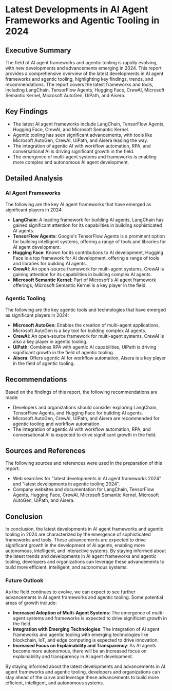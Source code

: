 # Latest Developments in AI Agent Frameworks and Agentic Tooling in 2024
## Executive Summary

The field of AI agent frameworks and agentic tooling is rapidly evolving, with new developments and advancements emerging in 2024. This report provides a comprehensive overview of the latest developments in AI agent frameworks and agentic tooling, highlighting key findings, trends, and recommendations. The report covers the latest frameworks and tools, including LangChain, TensorFlow Agents, Hugging Face, CrewAI, Microsoft Semantic Kernel, Microsoft AutoGen, UiPath, and Aisera.

## Key Findings

* The latest AI agent frameworks include LangChain, TensorFlow Agents, Hugging Face, CrewAI, and Microsoft Semantic Kernel.
* Agentic tooling has seen significant advancements, with tools like Microsoft AutoGen, CrewAI, UiPath, and Aisera leading the way.
* The integration of agentic AI with workflow automation, RPA, and conversational AI is driving significant growth in the field.
* The emergence of multi-agent systems and frameworks is enabling more complex and autonomous AI agent development.

## Detailed Analysis

### AI Agent Frameworks

The following are the key AI agent frameworks that have emerged as significant players in 2024:

* **LangChain**: A leading framework for building AI agents, LangChain has gained significant attention for its capabilities in building sophisticated AI agents.
* **TensorFlow Agents**: Google's TensorFlow Agents is a prominent option for building intelligent systems, offering a range of tools and libraries for AI agent development.
* **Hugging Face**: Known for its contributions to AI development, Hugging Face is a top framework for AI development, offering a range of tools and libraries for building AI agents.
* **CrewAI**: An open-source framework for multi-agent systems, CrewAI is gaining attention for its capabilities in building complex AI agents.
* **Microsoft Semantic Kernel**: Part of Microsoft's AI agent framework offerings, Microsoft Semantic Kernel is a key player in the field.

### Agentic Tooling

The following are the key agentic tools and technologies that have emerged as significant players in 2024:

* **Microsoft AutoGen**: Enables the creation of multi-agent applications, Microsoft AutoGen is a key tool for building complex AI agents.
* **CrewAI**: An open-source framework for multi-agent systems, CrewAI is also a key player in agentic tooling.
* **UiPath**: Combines RPA with agentic AI capabilities, UiPath is driving significant growth in the field of agentic tooling.
* **Aisera**: Offers agentic AI for workflow automation, Aisera is a key player in the field of agentic tooling.

## Recommendations

Based on the findings of this report, the following recommendations are made:

* Developers and organizations should consider exploring LangChain, TensorFlow Agents, and Hugging Face for building AI agents.
* Microsoft AutoGen, CrewAI, UiPath, and Aisera are recommended for agentic tooling and workflow automation.
* The integration of agentic AI with workflow automation, RPA, and conversational AI is expected to drive significant growth in the field.

## Sources and References

The following sources and references were used in the preparation of this report:

* Web searches for "latest developments in AI agent frameworks 2024" and "latest developments in agentic tooling 2024".
* Company websites and documentation for LangChain, TensorFlow Agents, Hugging Face, CrewAI, Microsoft Semantic Kernel, Microsoft AutoGen, UiPath, and Aisera.

## Conclusion

In conclusion, the latest developments in AI agent frameworks and agentic tooling in 2024 are characterized by the emergence of sophisticated frameworks and tools. These advancements are expected to drive significant growth in the development of AI agents, enabling more autonomous, intelligent, and interactive systems. By staying informed about the latest trends and developments in AI agent frameworks and agentic tooling, developers and organizations can leverage these advancements to build more efficient, intelligent, and autonomous systems.

### Future Outlook

As the field continues to evolve, we can expect to see further advancements in AI agent frameworks and agentic tooling. Some potential areas of growth include:

* **Increased Adoption of Multi-Agent Systems**: The emergence of multi-agent systems and frameworks is expected to drive significant growth in the field.
* **Integration with Emerging Technologies**: The integration of AI agent frameworks and agentic tooling with emerging technologies like blockchain, IoT, and edge computing is expected to drive innovation.
* **Increased Focus on Explainability and Transparency**: As AI agents become more autonomous, there will be an increased focus on explainability and transparency in AI agent development.

By staying informed about the latest developments and advancements in AI agent frameworks and agentic tooling, developers and organizations can stay ahead of the curve and leverage these advancements to build more efficient, intelligent, and autonomous systems.